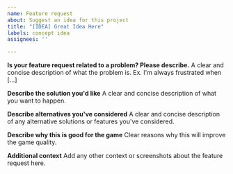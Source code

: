 ```yaml
---
name: Feature request
about: Suggest an idea for this project
title: "[IDEA] Great Idea Here"
labels: concept idea
assignees: ''

---
```


**Is your feature request related to a problem? Please describe.**
A clear and concise description of what the problem is. Ex. I'm always frustrated when [...]

**Describe the solution you'd like**
A clear and concise description of what you want to happen.

**Describe alternatives you've considered**
A clear and concise description of any alternative solutions or features you've considered.

**Describe why this is good for the game**
Clear reasons why this will improve the game quality.

**Additional context**
Add any other context or screenshots about the feature request here.
